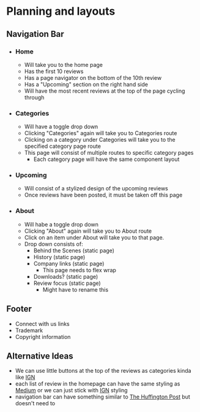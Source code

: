 # Planning and layouts

## Navigation Bar

- ### Home

  - Will take you to the home page
  - Has the first 10 reviews
  - Has a page navigator on the bottom of the 10th review
  - Has a "Upcoming" section on the right hand side
  - Will have the most recent reviews at the top of the page cycling through

- ### Categories

  - Will have a toggle drop down
  - Clicking "Categories" again will take you to Categories route
  - Clicking on a category under Categories will take you to the specified category page route
  - This page will consist of multiple routes to specific category pages
    - Each category page will have the same component layout

- ### Upcoming

  - Will consist of a stylized design of the upcoming reviews
  - Once reviews have been posted, it must be taken off this page

- ### About
  - Will habe a toggle drop down
  - Clicking "About" again will take you to About route
  - Click on an item under About will take you to that page.
  - Drop down consists of:
    - Behind the Scenes (static page)
    - History (static page)
    - Company links (static page)
      - This page needs to flex wrap
    - Downloads? (static page)
    - Review focus (static page)
      - Might have to rename this

## Footer

- Connect with us links
- Trademark
- Copyright information

## Alternative Ideas

- We can use little buttons at the top of the reviews as categories kinda like [IGN](https://www.ign.com/ca)
- each list of review in the homepage can have the same styling as [Medium](https://medium.com/) or we can just stick with [IGN](https://www.ign.com/ca) styling
- navigation bar can have something similar to [The Huffington Post](https://www.huffpost.com/) but doesn't need to
